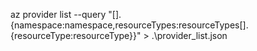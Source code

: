 az provider list --query "[].{namespace:namespace,resourceTypes:resourceTypes[].{resourceType:resourceType}}" > .\provider_list.json
